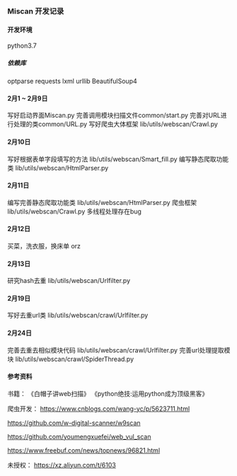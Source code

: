 ### Miscan 开发记录

#### 开发环境
python3.7
##### 依赖库
optparse
requests
lxml
urllib
BeautifulSoup4

#### 2月1 ~ 2月9日
写好启动界面Miscan.py
完善调用模块扫描文件common/start.py
完善对URL进行处理的类common/URL.py
写好爬虫大体框架 lib/utils/webscan/Crawl.py

#### 2月10日
写好根据表单字段填写的方法 lib/utils/webscan/Smart_fill.py
编写静态爬取功能类 lib/utils/webscan/HtmlParser.py

#### 2月11日
编写完善静态爬取功能类 lib/utils/webscan/HtmlParser.py
爬虫框架 lib/utils/webscan/Crawl.py 多线程处理存在bug

#### 2月12日
买菜，洗衣服，换床单 orz

#### 2月13日
研究hash去重 lib/utils/webscan/Urlfilter.py

#### 2月19日
写好去重url类 lib/utils/webscan/crawl/Urlfilter.py


#### 2月24日
完善去重去相似模块代码 lib/utils/webscan/crawl/Urlfilter.py
完善url处理提取模块 lib/utils/webscan/crawl/SpiderThread.py

#### 参考资料
书籍：
《白帽子讲web扫描》
《python绝技:运用python成为顶级黑客》

爬虫开发：
https://www.cnblogs.com/wang-yc/p/5623711.html

https://github.com/w-digital-scanner/w9scan

https://github.com/youmengxuefei/web_vul_scan

https://www.freebuf.com/news/topnews/96821.html


未授权：
https://xz.aliyun.com/t/6103
